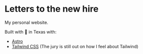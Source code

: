 # Letters to the new hire

My personal website.

Built with 🩶 in Texas with:

* [Astro](https://astro.build)
* [Tailwind CSS](https://tailwindcss.com) (The jury is still out on how I feel about Tailwind)

